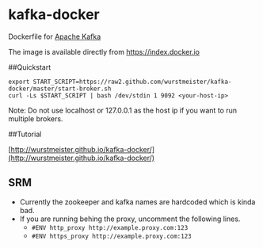 kafka-docker
============

Dockerfile for [Apache Kafka](http://kafka.apache.org/)

The image is available directly from https://index.docker.io

##Quickstart

```
export START_SCRIPT=https://raw2.github.com/wurstmeister/kafka-docker/master/start-broker.sh
curl -Ls $START_SCRIPT | bash /dev/stdin 1 9092 <your-host-ip>
```

Note: Do not use localhost or 127.0.0.1 as the host ip if you want to run multiple brokers. 

##Tutorial

[http://wurstmeister.github.io/kafka-docker/](http://wurstmeister.github.io/kafka-docker/)

## SRM
* Currently the zookeeper and kafka names are hardcoded which is kinda bad.
* If you are running behing the proxy, uncomment the following lines.
	* `#ENV http_proxy http://example.proxy.com:123`
	* `#ENV https_proxy http://example.proxy.com:123`



